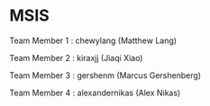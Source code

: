 # MSIS
Team Member 1 : chewylang (Matthew Lang)

Team Member 2 : kiraxjj (Jiaqi Xiao)

Team Member 3 : gershenm (Marcus Gershenberg)

Team Member 4 : alexandernikas (Alex Nikas)
